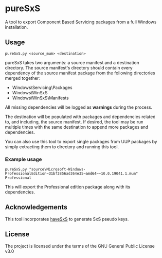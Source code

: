 pureSxS
=======
A tool to export Component Based Servicing packages from a full Windows installation.

Usage
-----
```
pureSxS.py <source_mum> <destination>
```

pureSxS takes two arguments: a source manifest and a destination directory. The source manifest's directory should contain every dependency of the source manifest package from the following directories merged together:
 * Windows\Servicing\Packages
 * Windows\WinSxS
 * Windows\WinSxS\Manifests

All missing dependencies will be logged as **warnings** during the process.

The destination will be populated with packages and dependencies related to, and including, the source manifest. If desired, the tool may be run multiple times with the same destination to append more packages and dependencies.

You can also use this tool to export single packages from UUP packages by simply extracting them to directory and running this tool.

### Example usage
```
pureSxS.py "source\Microsoft-Windows-ProfessionalEdition~31bf3856ad364e35~amd64~~10.0.19041.1.mum" Professional
```
This will export the Professional edition package along with its dependencies.

Acknowledgements
----------------
This tool incorporates [haveSxS](https://github.com/Gamers-Against-Weed/haveSxS) to generate SxS pseudo keys.

License
-------
The project is licensed under the terms of the GNU General Public License v3.0
